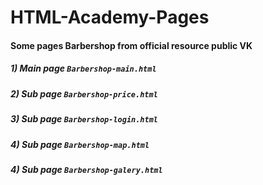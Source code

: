 # HTML-Academy-Pages
#### Some pages Barbershop from official resource public VK

##### 1) Main page `Barbershop-main.html` <br>
##### 2) Sub page `Barbershop-price.html` 
##### 3) Sub page `Barbershop-login.html` 
##### 4) Sub page `Barbershop-map.html`
##### 4) Sub page `Barbershop-galery.html`
